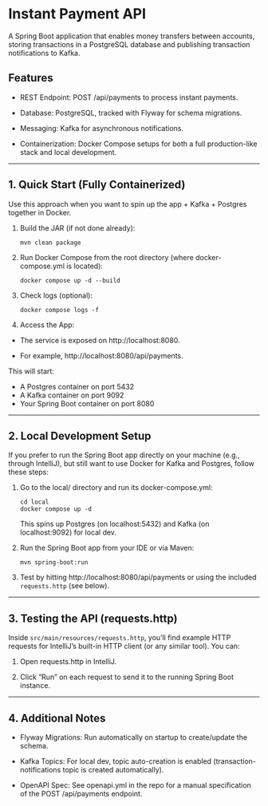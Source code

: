 # Instant Payment API

A Spring Boot application that enables money transfers between accounts, storing transactions in a PostgreSQL database
and publishing transaction notifications to Kafka.

## Features

- REST Endpoint: POST /api/payments to process instant payments.

- Database: PostgreSQL, tracked with Flyway for schema migrations.

- Messaging: Kafka for asynchronous notifications.

- Containerization: Docker Compose setups for both a full production-like stack and local development.

---

## 1. Quick Start (Fully Containerized)

Use this approach when you want to spin up the app + Kafka + Postgres together in Docker.

1. Build the JAR (if not done already):

   `mvn clean package`

2. Run Docker Compose from the root directory (where docker-compose.yml is located):

   `docker compose up -d --build`

3. Check logs (optional):

   `docker compose logs -f`

4. Access the App:

- The service is exposed on http://localhost:8080.

- For example, http://localhost:8080/api/payments.

This will start:

- A Postgres container on port 5432
- A Kafka container on port 9092
- Your Spring Boot container on port 8080

---

## 2. Local Development Setup

If you prefer to run the Spring Boot app directly on your machine (e.g., through IntelliJ), but still want to use
Docker for Kafka and Postgres, follow these steps:

1. Go to the local/ directory and run its docker-compose.yml:
    ```
    cd local
    docker compose up -d
    ```
   This spins up Postgres (on localhost:5432) and Kafka (on localhost:9092) for local dev.


2. Run the Spring Boot app from your IDE or via Maven:

   `mvn spring-boot:run`


3. Test by hitting http://localhost:8080/api/payments or using the included `requests.http` (see below).

---

## 3. Testing the API (requests.http)

Inside `src/main/resources/requests.http`, you’ll find example HTTP requests for IntelliJ’s built-in HTTP client (or any
similar tool). You can:

1. Open requests.http in IntelliJ.

2. Click “Run” on each request to send it to the running Spring Boot instance.

---

## 4. Additional Notes

- Flyway Migrations: Run automatically on startup to create/update the schema.

- Kafka Topics: For local dev, topic auto-creation is enabled (transaction-notifications topic is created
  automatically).

- OpenAPI Spec: See openapi.yml in the repo for a manual specification of the POST /api/payments endpoint.



